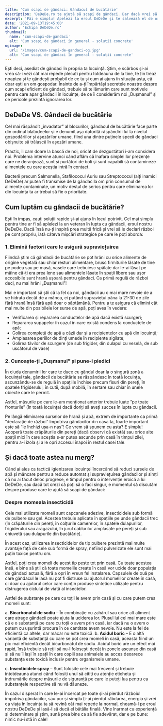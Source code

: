 ```yaml
---
title: 'Cum scapi de gândaci: Gândacul de bucătărie'
description: 'DeDeDe.ro te ajută să scapi de gândaci. Dar dacă vrei să încerci și singur/ă, îți dăm toate detaliile necesare să găsești o soluție pentru ei. Citește acum »'
excerpt: 'Păi e simplu! Apelezi la eroul DeDeDe și te salvează el de orice dușman infiltrat în casa sau spațiul tău. Dacă totuși ești determinat să găsești singur o soluție, îți spunem noi clar și răspicat tot ce te-ar putea interesa dacă vrei să afli cum să scapi de gândaci.'
date: '2021-09-13T19:45:00'
author: 'Echipa DeDeDe.ro'
thumbnail:
  name: 'cum-scapi-de-gandaci'
  alt: 'Cum scapi de gândaci în general - soluții concrete'
ogimage:
  url: '/images/cum-scapi-de-gandaci-og.jpg'
  alt: 'Cum scapi de gândaci în general - soluții concrete'
---
```


Ești deci, asediat de gândaci în propria ta locuință. Știm, e scârbos și-ai vrea să-i vezi cât mai repede plecați pentru totdeauna de la tine, te țin treaz noaptea și te gândești probabil de ce tu și cum ai ajuns în situația asta, că doar ești un om gospodar. Înainte de a-ți împărtăși secretele noastre despre cum scapi eficient de gândaci, trebuie să te lămurim care sunt motivele pentru care apar gândacii în locuințe, de ce îi considerăm noi „Dușmanul” și ce pericole prezintă ignorarea lor.

## DeDeDe VS. Gândacii de bucătărie

Cel mai răspândit „invadator” al blocurilor, gândacul de bucătărie face parte din ordinul blatodeelor și e denumit așa datorită răspândirii lui la nivelul gospodăriilor și așezărilor umane, fiind una dintre puținele specii de gândaci obișnuite să trăiască în așezări umane.

Practic, îi cam doare la bască de noi, oricât de dezgustători i-am considera noi. Problema intervine atunci când aflăm că înafara simplei lor prezențe care ne deranjează, sunt și purtători de boli și sunt capabili să contamineze alimentele cu care aceștia intră în contact.

Bacterii precum Salmonella, Stafilococul Auriu sau Streptococul (alți inamici DeDeDe) ar putea fi transmise de la gândac la om prin consumul de alimente contaminate, un motiv destul de serios pentru care eliminarea lor din locuința ta ar trebui să fie o prioritate.

## Cum luptăm cu gândacii de bucătărie?

Ești în impas, cauți soluții rapide și-ai ajuns în locul potrivit. Cel mai simplu pentru tine  ar fi să aplelezi la un veteran în lupta cu gândacii, eroul nostru DeDeDe. Dacă însă nu-ți inspiră prea multă frică și vrei să le declari război pe cont propriu, iată câteva mișcări strategice pe care le poți aborda:

### 1. Elimină factorii care le asigură supraviețuirea

Fiindcă știm că gândacii de bucătărie se pot hrăni cu orice alimente de origine vegetală sau chiar resturi alimentare, brusc firmiturile lăsate de tine pe podea sau pe masă, vasele care trebuiesc spălate dar le-ai lăsat pe mâine că-ți era prea lene sau alimentele lăsate în spații libere sau ușor accesibile sunt hrană ușoară pentru gândaci. Ca primă regulă de război deci, nu mai hrăni „Dușmanul”!

Mai e important să știi că la fel ca noi, gândacii au o mai mare nevoie de a se hidrata decât de a mânca, ei putând supraviețui pâna la 21-30 de zile fără hrană însă fără apă doar o săptămână. Pentru a te asigura că elimini cât mai multe din posibilele lor surse  de apă, poți avea în vedere:

- Verificarea și repararea conductelor de apă dacă există scurgeri;
- Repararea supapelor în cazul în care există condens la conductele de apă;
- Golirea completă de apă a căzii dar și a recipientelor cu apă din locuință;
- Amplasarea periilor de dinți umede în recipiente sigilate;
- Golirea tăvilor de scurgere (de sub frigider, din dulapul cu veselă, de sub uscătorul de vase)

### 2. Cunoaște-ți „Dușmanul” și pune-i piedici

În ciuda denumirii lor care te duce cu gândul doar la o singură zonă a locuinței tale, gândacii de bucătărie se răspândesc în toată locuința, ascunzându-se de regulă în spațiile închise precum fisuri din pereți, în spatele frigiderului, în cutii, după mobilă, în sertare sau chiar în unele obiecte care le permit.

Astfel, măsurile pe care le-am menționat anterior trebuie luate ”pe toate fronturile” (în toată locuința) dacă doriți să aveți succes în lupta cu gândacii.

Pe lângă eliminarea surselor de hrană și apă, extrem de importante ca primă ”declarație de război” împotriva gândacilor din casa ta, foarte important este să ”le închizi ușa-n nas”! Ce vrem să spunem cu asta? E simplu! Acoperă toate crăpăturile din pereți (dacă observi că există) sau orice alte spații mici în care aceștia s-ar putea ascunde prin casă în timpul zilei, pentru a-i izola și a le opri accesul înapoi în restul casei tale.

## Și dacă toate astea nu merg?

Când ai ales ca tactică igienizarea locuinței încercând să reduci sursele de apă și mâncare pentru a reduce automat și supraviețuirea gândacilor și simți că nu ai făcut deloc progrese, e timpul pentru o intervenție eroică a lui DeDeDe, sau dacă tot crezi că poți să o faci singur, e momentul să discutăm despre produse care te ajută să scapi de gândaci:

### Despre momeala insecticidă

Cele mai utilizate momeli sunt capcanele adezive, insecticidele sub formă de pulbere sau gel. Acestea trebuie aplicate în spațiile pe unde gândacii trec (în crăpăturile din pereți, în colțurile camerelor, în spatele dulapurilor, frigiderului sau aragazului, în jurul cablurilor amplasate pe pereți și sub chiuvetă sau dulapurile din bucătărie).

În acest caz, utilizarea insecticidelor de tip pulbere prezintă mai multe avantaje față de cele sub formă de spray, nefiind pulverizate ele sunt mai puțin toxice pentru om.

Astfel, poți crea momeli de acest tip peste tot prin casă. Cu toate acestea însă, e bine să știi că toate momelile create în casă vor ucide doar populația de gândaci actuală, fără a opri în vreun fel instalarea. Capsulele de ouă pe care gândacul le lasă nu pot fi distruse cu ajutorul momelilor create în casă, ci doar cu ajutorul celor care conțin produse sintetice utilizate pentru distrugerea ciclului de viață al insectelor.

Astfel de substanțe pe care cu toții le avem prin casă și cu care putem crea momeli sunt:

a. **Bicarbonatul de sodiu** – În combinație cu zahărul sau orice alt aliment care atrage gândacii poate ajuta la uciderea lor. Plusul lui cel mai mare este că e o substanță pe care cu toții o avem prin casă, iar dacă nu o avem o putem cu ușurintă procura în ce cantitate avem nevoie. Nu este la fel de eficientă ca altele, dar măcar nu este toxică. 
b. **Acidul boric** – E o altă variantă de substanță cu care se pot crea momeli în casă, aceasta fiind un pic mai eficientă decât bicarbonatul de sodiu. Acidul boric are un efect mai rapid, însă trebuie să reții să nu-l folosești decât în zonele ascunse din casă și să nu îl lași în spații în care copiii sau animalele au acces deoarece substanța este toxică inclusiv pentru organismele umane. 

c. **Insecticidele spray** – Sunt folosite cele mai frecvent și trebuie întotdeauna atunci când folosiți unul să citiți cu atenție eticheta și îndrumările despre măsurile de siguranță pe care le puteți lua pentru ca substanțele respective să nu vă dăuneze.

În cazul disperat în care le-ai încercat pe toate și-ai pierdut războiul împotriva gândacilor, sau pur și simplu ți-ai pierdut răbdarea, energia și vrei ca viața în locuința ta să revină cât mai repede la normal, cheamă-l pe eroul nostru DeDeDe și lasă-l să ducă el bătălia finală. Vine înarmat cu experiență și determinare și știm, sună prea bine ca să fie adevărat, dar e pe bune: nimic nu-i stă în cale!

